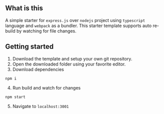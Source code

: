## What is this
A simple starter for `express.js` over `nodejs` project using `typescript` language and `webpack` as a bundler. This starter template supports auto re-build by watching for file changes.

## Getting started
1. Download the template and setup your own git repository.
2. Open the downloaded folder using your favorite editor.
3. Download dependencies
```
npm i
```
4. Run build and watch for changes
```
npm start
```
5. Navigate to `localhost:3001`